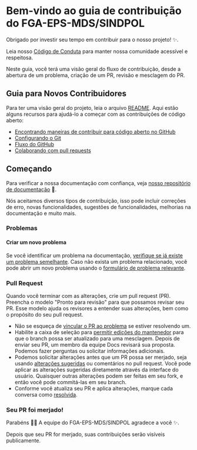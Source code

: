 # Bem-vindo ao guia de contribuição do FGA-EPS-MDS/SINDPOL <!-- omit in toc -->

Obrigado por investir seu tempo em contribuir para o nosso projeto!  :sparkles:.

Leia nosso [Código de Conduta](./CODE_OF_CONDUCT) para manter nossa comunidade acessível e respeitosa.

Neste guia, você terá uma visão geral do fluxo de contribuição, desde a abertura de um problema, criação de um PR, revisão e mesclagem do PR.

## Guia para Novos Contribuidores

Para ter uma visão geral do projeto, leia o arquivo [README](README.md). Aqui estão alguns recursos para ajudá-lo a começar com as contribuições de código aberto:

- [Encontrando maneiras de contribuir para código aberto no GitHub](https://docs.github.com/en/get-started/exploring-projects-on-github/finding-ways-to-contribute-to-open-source-on-github)
- [Configurando o Git](https://docs.github.com/en/get-started/quickstart/set-up-git)
- [Fluxo do GitHub](https://docs.github.com/en/get-started/quickstart/github-flow)
- [Colaborando com pull requests](https://docs.github.com/en/github/collaborating-with-pull-requests)

## Começando

Para verificar a nossa documentação com confiança, veja [nosso repositório de documentação](https://github.com/fga-eps-mds/2023.2-SINDPOL-DOC) :confetti_ball:.

Nós aceitamos diversos tipos de contribuição, isso pode incluir correções de erro, novas funcionalidades, sugestões de funcionalidades, melhorias na documentação e muito mais.

### Problemas

#### Criar um novo problema

Se você identificar um problema na documentação, [verifique se já existe um problema semelhante](https://docs.github.com/en/github/searching-for-information-on-github/searching-on-github/searching-issues-and-pull-requests#search-by-the-title-body-or-comments). Caso não exista um problema relacionado, você pode abrir um novo problema usando o [formulário de problema relevante](https://github.com/fga-eps-mds/2023.2-SINDPOL-Front/issues/new/choose).


### Pull Request

Quando você terminar com as alterações, crie um pull request (PR). Preencha o modelo "Pronto para revisão" para que possamos revisar seu PR. Esse modelo ajuda os revisores a entender suas alterações, bem como o propósito do seu pull request.
- Não se esqueça de [vincular o PR ao problema](https://docs.github.com/en/issues/tracking-your-work-with-issues/linking-a-pull-request-to-an-issue) se estiver resolvendo um.
- Habilite a caixa de seleção para [permitir edições do mantenedor](https://docs.github.com/en/github/collaborating-with-issues-and-pull-requests/allowing-changes-to-a-pull-request-branch-created-from-a-fork) para que o branch possa ser atualizado para uma mesclagem.
Depois de enviar seu PR, um membro da equipe Docs revisará sua proposta. Podemos fazer perguntas ou solicitar informações adicionais.
- Podemos solicitar alterações antes que um PR possa ser merjado, seja usando [alterações sugeridas](https://docs.github.com/en/github/collaborating-with-issues-and-pull-requests/incorporating-feedback-in-your-pull-request) ou comentários no pull request. Você pode aplicar as alterações sugeridas diretamente através da interface do usuário. Quaisquer outras alterações podem ser feitas em seu fork, e então você pode commitá-las em seu branch.
- Conforme você atualiza seu PR e aplica alterações, marque cada conversa como [resolvida](https://docs.github.com/en/github/collaborating-with-issues-and-pull-requests/commenting-on-a-pull-request#resolving-conversations).

### Seu PR foi merjado!

Parabéns :tada::tada: A equipe do FGA-EPS-MDS/SINDPOL agradece a você :sparkles:.

Depois que seu PR for merjado, suas contribuições serão visíveis publicamente.

